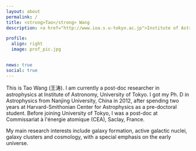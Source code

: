 ```yaml
---
layout: about
permalink: /
title: <strong>Tao</strong> Wang
description: <a href="http://www.ioa.s.u-tokyo.ac.jp">Institute of Astronomy, University of Tokyo</a>, 2-21-1 Osawa, Mitaka, Tokyo 181-0015, Japan

profile:
  align: right
  image: prof_pic.jpg


news: true
social: true
---
```


This is Tao Wang (王涛). I am currently a post-doc researcher in astrophysics at Institute of Astronomy, University of Tokyo. I got my Ph. D in Astrophysics from Nanjing University, China in 2012, after spending two years at Harvard-Smithonian Center for Astrophysics as a pre-doctoral student. Before joining University of Tokyo, I was a post-doc at Commissariat à l'énergie atomique (CEA), Saclay, France.

My main research interests include galaxy formation, active galactic nuclei, galaxy clusters and cosmology, with a special emphasis on the early universe.


